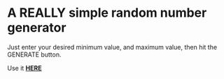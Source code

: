# A **REALLY** simple random number generator

Just enter your desired minimum value, and maximum value, then hit the GENERATE button.

Use it **[HERE]([url](https://kay-who-codes.github.io/random-numbers/))**
